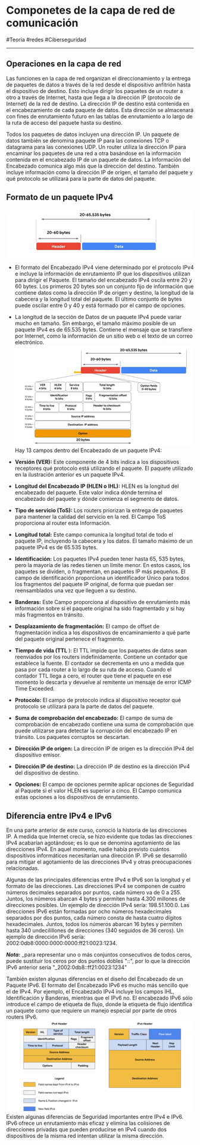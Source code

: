 # Componetes de la capa de red de comunicación
#Teoría #redes #Ciberseguridad 

---
## Operaciones en la capa de red

Las funciones en la capa de red organizan el direccionamiento y la entrega de paquetes de datos a través de la red desde el dispositivo anfitrión hasta el dispositivo de destino. Esto incluye dirigir los paquetes de un router a otro a través de Internet, hasta que llega a la dirección IP (protocolo de Internet) de la red de destino. La dirección IP de destino está contenida en el encabezamiento de cada paquete de datos. Esta dirección se almacenará con fines de enrutamiento futuro en las tablas de enrutamiento a lo largo de la ruta de acceso del paquete hasta su destino.

Todos los paquetes de datos incluyen una dirección IP. Un paquete de datos también se denomina paquete IP para las conexiones TCP o datagrama para las conexiones UDP. Un router utiliza la dirección IP para encaminar los paquetes de una red a otra basándose en la información contenida en el encabezado IP de un paquete de datos. La Información del Encabezado comunica algo más que la dirección del destino. También incluye información como la dirección IP de origen, el tamaño del paquete y qué protocolo se utilizará para la parte de datos del paquete.
## Formato de un paquete IPv4
![Formato IPv4](img/paquete-ipv4.webp)
- El formato del Encabezado IPv4 viene determinado por el protocolo IPv4 e incluye la información de enrutamiento IP que los dispositivos utilizan para dirigir el Paquete. El tamaño del encabezado IPv4 oscila entre 20 y 60 bytes. Los primeros 20 bytes son un conjunto fijo de información que contiene datos como la dirección IP de origen y destino, la longitud de la cabecera y la longitud total del paquete. El último conjunto de bytes puede oscilar entre 0 y 40 y está formado por el campo de opciones.
    
- La longitud de la sección de Datos de un paquete IPv4 puede variar mucho en tamaño. Sin embargo, el tamaño máximo posible de un paquete IPv4 es de 65.535 bytes. Contiene el mensaje que se transfiere por Internet, como la información de un sitio web o el texto de un correo electrónico.
![](img/header-paquete-ipv4.webp)
Hay 13 campos dentro del Encabezado de un paquete IPv4:

- **Versión (VER):** Este componente de 4 bits indica a los dispositivos receptores qué protocolo está utilizando el paquete. El paquete utilizado en la ilustración anterior es un paquete IPv4.
    
- **Longitud del Encabezado IP (HLEN o IHL):** HLEN es la longitud del encabezado del paquete. Este valor indica dónde termina el encabezado del paquete y dónde comienza el segmento de datos.
    
- **Tipo de servicio (ToS):** Los routers priorizan la entrega de paquetes para mantener la calidad del servicio en la red. El Campo ToS proporciona al router esta Información.
    
- **Longitud total:** Este campo comunica la longitud total de todo el paquete IP, incluyendo la cabecera y los datos. El tamaño máximo de un paquete IPv4 es de 65.535 bytes.
    
- **Identificación:** Los paquetes IPv4 pueden tener hasta 65, 535 bytes, pero la mayoría de las redes tienen un límite menor. En estos casos, los paquetes se dividen, o fragmentan, en paquetes IP más pequeños. El campo de identificación proporciona un identificador Único para todos los fragmentos del paquete IP original, de forma que puedan ser reensamblados una vez que lleguen a su destino.
    
- **Banderas:** Este Campo proporciona al dispositivo de enrutamiento más información sobre si el paquete original ha sido fragmentado y si hay más fragmentos en tránsito.
    
- **Desplazamiento de fragmentación:** El campo de offset de fragmentación indica a los dispositivos de encaminamiento a qué parte del paquete original pertenece el fragmento.
    
- **Tiempo de vida (TTL** ): El TTL impide que los paquetes de datos sean reenviados por los routers indefinidamente. Contiene un contador que establece la fuente. El contador se decrementa en uno a medida que pasa por cada router a lo largo de su ruta de acceso. Cuando el contador TTL llega a cero, el router que tiene el paquete en ese momento lo descarta y devuelve al remitente un mensaje de error ICMP Time Exceeded.
    
- **Protocolo:** El campo de protocolo indica al dispositivo receptor qué protocolo se utilizará para la parte de datos del paquete.
    
- **Suma de comprobación del encabezado:** El campo de suma de comprobación de encabezado contiene una suma de comprobación que puede utilizarse para detectar la corrupción del encabezado IP en tránsito. Los paquetes corruptos se descartan.
    
- **Dirección IP de origen:** La dirección IP de origen es la dirección IPv4 del dispositivo emisor.
    
- **Dirección IP de destino:** La dirección IP de destino es la dirección IPv4 del dispositivo de destino.
    
- **Opciones:** El campo de opciones permite aplicar opciones de Seguridad al Paquete si el valor HLEN es superior a cinco. El Campo comunica estas opciones a los dispositivos de enrutamiento.
## Diferencia entre IPv4 e IPv6

En una parte anterior de este curso, conoció la historia de las direcciones IP. A medida que Internet crecía, se hizo evidente que todas las direcciones IPv4 acabarían agotándose; es lo que se denomina agotamiento de las direcciones IPv4. En aquel momento, nadie había previsto cuántos dispositivos informáticos necesitarían una dirección IP. IPv6 se desarrolló para mitigar el agotamiento de las direcciones IPv4 y otras preocupaciones relacionadas.

Algunas de las principales diferencias entre IPv4 e IPv6 son la longitud y el formato de las direcciones. Las direcciones IPv4 se componen de cuatro números decimales separados por puntos, cada número va de 0 a 255. Juntos, los números abarcan 4 bytes y permiten hasta 4.300 millones de direcciones posibles. Un ejemplo de dirección IPv4 sería: 198.51.100.0. Las direcciones IPv6 están formadas por ocho números hexadecimales separados por dos puntos, cada número consta de hasta cuatro dígitos hexadecimales. Juntos, todos los números abarcan 16 bytes y permiten hasta 340 undecilillones de direcciones (340 seguidos de 36 ceros). Un ejemplo de dirección IPv6 sería: 2002:0db8:0000:0000:0000:ff21:0023:1234.

_**Nota:**_ _para representar uno o más conjuntos consecutivos de todos ceros, puede sustituir los ceros por dos puntos dobles "::", por lo que la dirección IPv6 anterior sería "_2002:0db8::ff21:0023:1234"

También existen algunas diferencias en el diseño del Encabezado de un Paquete IPv6. El formato del Encabezado IPv6 es mucho más sencillo que el de IPv4. Por ejemplo, el Encabezado IPv4 incluye los campos IHL, Identificación y Banderas, mientras que el IPv6 no. El encabezado IPv6 sólo introduce el campo de etiqueta de flujo, donde la etiqueta de flujo identifica un paquete como que requiere un manejo especial por parte de otros routers IPv6.
![Headers IPv4 e IPv6](img/header-ipv4-ipv6.webp)
Existen algunas diferencias de Seguridad importantes entre IPv4 e IPv6. IPv6 ofrece un enrutamiento más eficaz y elimina las colisiones de direcciones privadas que pueden producirse en IPv4 cuando dos dispositivos de la misma red intentan utilizar la misma dirección.